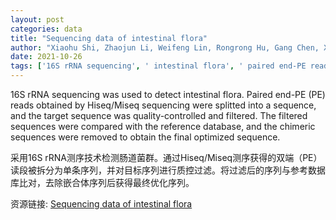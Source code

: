 ```yaml
---
layout: post
categories: data
title: "Sequencing data of intestinal flora"
author: "Xiaohu Shi, Zhaojun Li, Weifeng Lin, Rongrong Hu, Gang Chen, Xuemei Li, Xuewang Lee, Sen Zhang"
date: 2021-10-26
tags: ['16S rRNA sequencing', ' intestinal flora', ' paired end-PE reads', ' Hiseq/Miseq sequencing', ' sequence splitting', ' quality control', ' filtered sequences', ' reference database', ' chimeric sequences', ' final optimized sequence']
---
```


16S rRNA sequencing was used to detect intestinal flora. Paired end-PE (PE) reads obtained by Hiseq/Miseq sequencing were splitted into a sequence, and the target sequence was quality-controlled and filtered. The filtered sequences were compared with the reference database, and the chimeric sequences were removed to obtain the final optimized sequence.

采用16S rRNA测序技术检测肠道菌群。通过Hiseq/Miseq测序获得的双端（PE）读段被拆分为单条序列，并对目标序列进行质控过滤。将过滤后的序列与参考数据库比对，去除嵌合体序列后获得最终优化序列。

资源链接: [Sequencing data of intestinal flora](https://doi.org/10.11922/sciencedb.01271)
